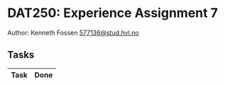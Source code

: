 # DAT250: Experience Assignment 7

Author: Kenneth Fossen 577136@stud.hvl.no

## Tasks

| Task | Done |
| --- | --- |
